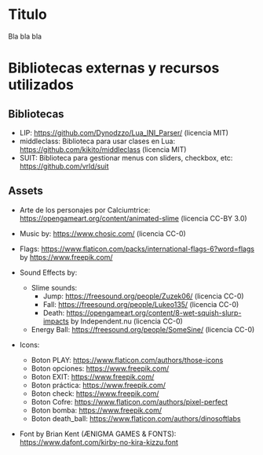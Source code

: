 # Titulo

Bla bla bla


# Bibliotecas externas y recursos utilizados

## Bibliotecas

- LIP: https://github.com/Dynodzzo/Lua_INI_Parser/ (licencia MIT)
- middleclass: Biblioteca para usar clases en Lua: https://github.com/kikito/middleclass (licencia MIT)
- SUIT: Biblioteca para gestionar menus con sliders, checkbox, etc: https://github.com/vrld/suit


## Assets

- Arte de los personajes por Calciumtrice: https://opengameart.org/content/animated-slime (licencia CC-BY 3.0)

- Music by: https://www.chosic.com/ (licencia CC-0)

- Flags: https://www.flaticon.com/packs/international-flags-6?word=flags by https://www.freepik.com/

- Sound Effects by:
	- Slime sounds:
		- Jump: https://freesound.org/people/Zuzek06/ (licencia CC-0)
		- Fall: https://freesound.org/people/Lukeo135/ (licencia CC-0)
		- Death: https://opengameart.org/content/8-wet-squish-slurp-impacts by Independent.nu (licencia CC-0)
	- Energy Ball: https://freesound.org/people/SomeSine/ (licencia CC-0)

- Icons:
	- Boton PLAY: https://www.flaticon.com/authors/those-icons
	- Boton opciones: https://www.freepik.com/
	- Boton EXIT: https://www.freepik.com/
	- Boton práctica: https://www.freepik.com/
	- Boton check: https://www.freepik.com/
	- Boton Cofre: https://www.flaticon.com/authors/pixel-perfect
	- Boton bomba: https://www.freepik.com/
	- Boton death_ball: https://www.flaticon.com/authors/dinosoftlabs

- Font by Brian Kent (ÆNIGMA GAMES & FONTS): https://www.dafont.com/kirby-no-kira-kizzu.font
